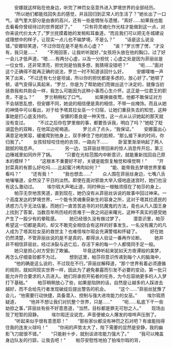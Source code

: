 　　安娜就这样贴在他身边，听完了神罚女巫意外进入梦境世界的全部经历。
　　“所以她们都能找回失去的感觉，并且回归到正常人的生活了？”她长出了一口气，语气里大部分是由衷的高兴，还有一些是惆怅与遗憾，“真好……如果我也能去看看你曾经待过的世界就好了。”
　　“只有将灵魂化作光柱才能做到这一点，对你来说代价太大了，”罗兰抚摸着她的发梢和耳垂道，“而且我们可以把无冬城建设成理想中的样子，让现实一点儿也不输梦境，不是么？”
　　“话是这么说没错，”安娜轻笑道，“不过你现在是不是有点心虚？”
　　“诶？”罗兰愣了愣，“才没有，我只是……”
　　“不用回答，让我听听就好，”女孩将头放在他的胸口，过了好一会儿才低声道，“嗯……有两分心虚，以及一分担忧；心虚之处是因为菲丽丝是一位女性，还非常漂亮，担忧则是怕我多想，我猜得没错吧？”
　　“呃……”面对这个正确得不能再正确的说法，罗兰一时不知道该回什么好。
　　安娜噗嗤一声笑了出来，“不过还有七分是坦诚，所以你的担忧都是多虑的，放心好了。”她顿了顿，语气变得认真起来，“罗兰，你是为了帮助她们而做出这个决定的，就像当初拯救我和共助会一样，我怎么可能因为这种小事而心生介怀。这正是一位君王的职责，不是么？”
　　罗兰稍稍松了口气。
　　如果换做夜莺，他都不敢保证对方不会胡思乱想，但安娜不同，她说的相信便是真的相信，不带一丝掩饰。而且从她的神情中可以看出，对于给予塔其拉女巫一个归宿，让她们重获失去的知觉，这种事她是打心底支持的。
　　安娜的善良是一种天性，这一点从认识她起的那天就没有变过。
　　“不过之后你在梦里做的事，都要告诉我，明白了吗？”她眨了眨湖蓝色的双眸，在他耳边呢喃道。
　　罗兰点了点头，“我保证。”
　　安娜露出心满意足地笑容，缓缓爬到他身上，双手捧住了他的脸颊，“那么接下来的时间，你归我了。”
　　女孩轻轻咬住他的衣领，一路向下……
　　卧室里渐渐响起了两人甜腻的喘息声。
　　……
　　另一边，当菲丽丝带回来的惊人消息传开后，第三边陲城里如同炸开了锅。
　　“只要在光柱范围内中断意识，就能重新找回自己原本的模样？”
　　“这根本不重要好不好，关键是能恢复触觉和嗅觉啊！”
　　“开封菜真的有那么好吃吗……比起蜜汁烤肉如何？”
　　“能、能带我去梦境世界里看看吗？”
　　“还有我！”
　　“我也想去……”
　　众人围在菲丽丝身边，七嘴八舌地嚷嚷道，全然没了平日的淡然。即使在面对邪兽大举入侵地底迷宫时，她们也没有这么激动过。
　　埃尔瑕大声喝止道，同时伸出一根触须搭在了帕莎的身上，
　　帕莎无奈地苦笑道，直到现在，她仍没有从菲丽丝诉说的故事中回过神来。一个高度发达的梦境世界，一个能令灵魂重获新生的容身之所，这对于塔其拉遗民的诱惑力几乎无法估量。而她们一直苦苦追寻的对抗魔鬼的方法，竟也从凡人国王身上找到了答案，当数百年所历经的苦难于一夜之间迎来曙光，这种不真实的感受她产生了一股少有的晕眩感。
　　她已经很久没有做过梦了。
　　潜意识里，帕莎希望这一切都是真的，却又不敢完全相信会有这样的好事发生。一名没有魔力的凡人成为了塔其拉女巫的救世主？也难怪埃尔瑕会充满警惕和怀疑了。
　　好在她仍然清楚，不管菲丽丝说的是不是真的，都得派人验证一番再作论断。
　　她并非不相信菲丽丝，经过决裂与逃亡后，存活下来的每一个人都情同手足一般。
　　她只是担心对方受到了欺骗。
　　毕竟这种听起来犹如天方夜谭般的美梦，再怎么仔细查验都不为过。
　　想到这里，帕莎将意识传递到每个人的脑海中，
　　“他的确是这么说的，不过现在不行。”菲丽丝解释道，“那个世界有着必须遵循的规则，就如同现实世界一样，因此为了避免暴露而引发不必要的变动，第一批只能允许符合要求的人员进入。她们将承担开拓者的任务，为今后容纳更多的人入梦打下基础。”
　　帕莎稍稍放心了些，如果是陷阱的话，自然是让越多的人踩进去越好，而不会给先行者发现破绽后提出警告的机会。
　　“这个……”菲丽丝犹豫了会儿，“他需要行动快捷，具备潜入、控制与强大进攻能力的女巫。”
　　埃尔瑕质疑道，
　　“他并不想让我们对抗整个世界，只是……”
　　“呃……私底下干一些劫掠之事，”菲丽丝有些不好意思道，“当然，目标都是罪无可恕之人。”
　　现场出现了短暂的寂静。
　　埃尔瑕还没说完，声音便被众人爆发的喧哗声压倒了。
　　“听起来似乎很有意思耶！”
　　“那些家伙都没有神罚之石对吧？有谁能挡得住我的连发火球吗！”
　　“你闹的声势太大了，陛下需要的显然是安静，我的幽影飞刀就很不错。”
　　“只能射十步，就别谈进攻能力强大了。”
　　“我可以掩盖身边队友的行踪，让我去吧！”
　　帕莎安慰性地拍了拍埃尔瑕的背，